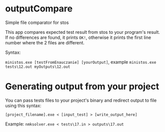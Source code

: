 # outputCompare
Simple file comparator for stos

This app compares expected test result from stos to your program's result. If no differences are found, it prints `OK!`, otherwise it prints the first line number where the 2 files are different.

Syntax:

`ministos.exe [testFromEnauczanie] [yourOutput]`, example `ministos.exe tests\12.out myOutputs\12.out`

# Generating output from your project

You can pass tests files to your project's binary and redirect output to file using this syntax:

`[project_filename].exe < [input_test] > [write_output_here]`

Example: `nmksolver.exe < tests\17.in > outputs\17.out`
